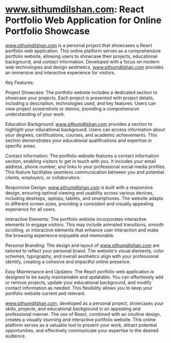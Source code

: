# www.sithumdilshan.com: React Portfolio Web Application for Online Portfolio Showcase 

www.sithumdilshan.com is a personal project that showcases a React portfolio web application. This online platform serves as a comprehensive portfolio website, allowing users to showcase their projects, educational background, and contact information. Developed with a focus on modern web technologies and design aesthetics, www.sithumdilshan.com provides an immersive and interactive experience for visitors.

Key Features:

Project Showcase: The portfolio website includes a dedicated section to showcase your projects. Each project is presented with project details, including a description, technologies used, and key features. Users can view project screenshots or demos, providing a comprehensive understanding of your work.

Education Background: www.sithumdilshan.com provides a section to highlight your educational background. Users can access information about your degrees, certifications, courses, and academic achievements. This section demonstrates your educational qualifications and expertise in specific areas.

Contact Information: The portfolio website features a contact information section, enabling visitors to get in touch with you. It includes your email address, phone number, and links to your professional social media profiles. This feature facilitates seamless communication between you and potential clients, employers, or collaborators.

Responsive Design: www.sithumdilshan.com is built with a responsive design, ensuring optimal viewing and usability across various devices, including desktops, laptops, tablets, and smartphones. The website adapts to different screen sizes, providing a consistent and visually appealing experience for all users.

Interactive Elements: The portfolio website incorporates interactive elements to engage visitors. This may include animated transitions, smooth scrolling, or interactive elements that enhance user interaction and make the browsing experience enjoyable and memorable.

Personal Branding: The design and layout of www.sithumdilshan.com are tailored to reflect your personal brand. The website's visual elements, color schemes, typography, and overall aesthetics align with your professional identity, creating a cohesive and impactful online presence.

Easy Maintenance and Updates: The React portfolio web application is designed to be easily maintainable and updatable. You can effortlessly add or remove projects, update your educational background, and modify contact information as needed. This flexibility allows you to keep your portfolio website current and relevant.

www.sithumdilshan.com, developed as a personal project, showcases your skills, projects, and educational background in an appealing and professional manner. The use of React, combined with an intuitive design, creates a visually stunning and interactive portfolio website. This online platform serves as a valuable tool to present your work, attract potential opportunities, and effectively communicate your expertise to the desired audience.
